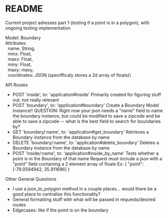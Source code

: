 # README

Current project adresses part 1 (testing if a point is in a polygon), with ongoing testing implementation

Model: Boundary\
Attributes:\
&nbsp;    name: String,\
&nbsp;    minx: Float,\
&nbsp;    maxx: Float,\
&nbsp;    miny: Float,\
&nbsp;    maxy: maxy,\
&nbsp;    coordinates: JSON (specifficaly stores a 2d array of floats)\

API Routes

* POST 'inside', to: 'application#inside'
    Primarily created for figuring stuff out, not really relevant
* POST 'boundary', to: 'application#boundary'
    Create a Boundary Model Instance!!
    QUESTION: Right now your json needs a "name" field to name the boundary instance,
    but could be modified to save a zipcode and be able to save a zipcode
    -- what is the best field to search for boundaries by?
* GET 'boundary/:name', to: 'application#get_boundary'
    Retrieves a Boundary instance from the database by name
* DELETE 'boundary/:name', to: 'application#delete_boundary'
    Deletes a Boundary instance from the database by name
* POST 'inside/:name', to: 'application#inside_by_name'
    Tests whether a point is in the Boundary of that name
    Request must include a json with a "point" field containing a 2 element array of floats
    Ex: 
        {
            "point": [-79.0594942, 35.911696]
        }

Other General Questions

* I use a json_to_polygon method in a couple places... would there be a good place to centralize this functionality?
* General formatting stuff with what will be passed in requests/desired routes
* Edgecases: like if the point is on the boundary
